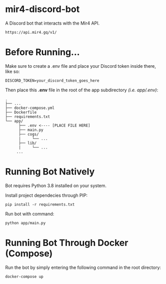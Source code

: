 # mir4-discord-bot
A Discord bot that interacts with the Mir4 API.

```
https://api.mir4.gq/v1/
```

# Before Running...

Make sure to create a .env file and place your Discord token inside there, like so:

```
DISCORD_TOKEN=your_discord_token_goes_here
```

Then place this **.env** file in the root of the app subdirectory *(i.e. app/.env)*:

```
.
├── ...
├── docker-compose.yml
├── Dockerfile
├── requirements.txt
└── app/
      ├── .env <---- [PLACE FILE HERE]
      ├── main.py
      ├── cogs/
      |     └── ...
      ├── lib/
      |     └── ...
     ...
```

# **Running Bot Natively**

Bot requires Python 3.8 installed on your system.

Install project dependecies through PIP:

```
pip install -r requirements.txt
```

Run bot with command:

```
python app/main.py
```



# **Running Bot Through Docker (Compose)**

Run the bot by simply entering the following command in the root directory:

```
docker-compose up
```
